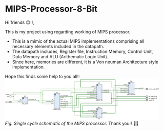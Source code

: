# MIPS-Processor-8-Bit
Hi friends 😉!!,

This is my project using regarding working of MIPS processor.
- This is a mimic of the actual MIPS implementations comprising all necessary elements included in the datapath.
- The datapath includes, Register file, Instruction Memory, Control Unit, Data Memory and ALU (Arithematic Logic Unit). 
- Since here, memories are different, it is a Von neuman Architecture style implementation.

Hope this finds some help to you all!!
![Single Cycle Schematic](/Single_cycle/single_cycle.JPG)
*Fig: Single cycle schematic of the MIPS processor.*
  Thank you!! 🤜🤛
